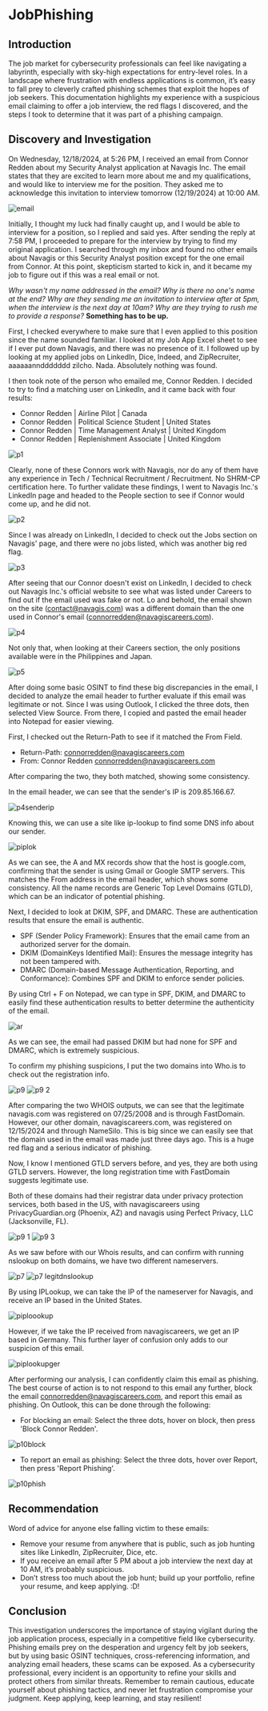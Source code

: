 # JobPhishing

## Introduction
The job market for cybersecurity professionals can feel like navigating a labyrinth, especially with sky-high expectations for entry-level roles. In a landscape where frustration with endless applications is common, it’s easy to fall prey to cleverly crafted phishing schemes that exploit the hopes of job seekers. This documentation highlights my experience with a suspicious email claiming to offer a job interview, the red flags I discovered, and the steps I took to determine that it was part of a phishing campaign.

## Discovery and Investigation
On Wednesday, 12/18/2024, at 5:26 PM, I received an email from Connor Redden about my Security Analyst application at Navagis Inc. The email states that they are excited to learn more about me and my qualifications, and would like to interview me for the position. They asked me to acknowledge this invitation to interview tomorrow (12/19/2024) at 10:00 AM.

![email](https://github.com/user-attachments/assets/543109ae-f202-49b1-a176-199411b318d9)

Initially, I thought my luck had finally caught up, and I would be able to interview for a position, so I replied and said yes. After sending the reply at 7:58 PM, I proceeded to prepare for the interview by trying to find my original application. I searched through my inbox and found no other emails about Navagis or this Security Analyst position except for the one email from Connor. At this point, skepticism started to kick in, and it became my job to figure out if this was a real email or not.

*Why wasn't my name addressed in the email? Why is there no one's name at the end? Why are they sending me an invitation to interview after at 5pm, when the interview is the next day at 10am? Why are they trying to rush me to provide a response?* **Something has to be up.**

First, I checked everywhere to make sure that I even applied to this position since the name sounded familiar. I looked at my Job App Excel sheet to see if I ever put down Navagis, and there was no presence of it. I followed up by looking at my applied jobs on LinkedIn, Dice, Indeed, and ZipRecruiter, aaaaaannddddddd zilcho. Nada. Absolutely nothing was found.

I then took note of the person who emailed me, Connor Redden. I decided to try to find a matching user on LinkedIn, and it came back with four results:

- Connor Redden | Airline Pilot | Canada 
- Connor Redden | Political Science Student | United States 
- Connor Redden | Time Management Analyst | United Kingdom 
- Connor Redden | Replenishment Associate | United Kingdom

![p1](https://github.com/user-attachments/assets/fcb32e07-2c86-4086-a801-89ed375e4c46)

Clearly, none of these Connors work with Navagis, nor do any of them have any experience in Tech / Technical Recruitment / Recruitment. No SHRM-CP certification here. To further validate these findings, I went to Navagis Inc.'s LinkedIn page and headed to the People section to see if Connor would come up, and he did not.

![p2](https://github.com/user-attachments/assets/63e21937-046d-4c45-93b2-3718b89b3761)

Since I was already on LinkedIn, I decided to check out the Jobs section on Navagis' page, and there were no jobs listed, which was another big red flag.

![p3](https://github.com/user-attachments/assets/e8e5d403-40e2-4e67-97f6-e2ef889b9291)

After seeing that our Connor doesn't exist on LinkedIn, I decided to check out Navagis Inc.'s official website to see what was listed under Careers to find out if the email used was fake or not. Lo and behold, the email shown on the site (contact@navagis.com) was a different domain than the one used in Connor's email (connorredden@navagiscareers.com).

![p4](https://github.com/user-attachments/assets/31945613-020b-4e39-9ce5-008b464855a6)

Not only that, when looking at their Careers section, the only positions available were in the Philippines and Japan.

![p5](https://github.com/user-attachments/assets/b22ee302-328c-47a0-ab27-13331bbf44bc)

After doing some basic OSINT to find these big discrepancies in the email, I decided to analyze the email header to further evaluate if this email was legitimate or not. Since I was using Outlook, I clicked the three dots, then selected View Source. From there, I copied and pasted the email header into Notepad for easier viewing.

First, I checked out the Return-Path to see if it matched the From Field.

- Return-Path: connorredden@navagiscareers.com
- From: Connor Redden <connorredden@navagiscareers.com>

After comparing the two, they both matched, showing some consistency.

In the email header, we can see that the sender's IP is 209.85.166.67.

![p4senderip](https://github.com/user-attachments/assets/144f22d8-1761-410b-bd7c-a2fe6b7076e0)

Knowing this, we can use a site like ip-lookup to find some DNS info about our sender.

![piplok](https://github.com/user-attachments/assets/004d95f3-b200-4677-bbcf-daa5ca55bdda)

As we can see, the A and MX records show that the host is google.com, confirming that the sender is using Gmail or Google SMTP servers. This matches the From address in the email header, which shows some consistency. All the name records are Generic Top Level Domains (GTLD), which can be an indicator of potential phishing.

Next, I decided to look at DKIM, SPF, and DMARC. These are authentication results that ensure the email is authentic.

- SPF (Sender Policy Framework): Ensures that the email came from an authorized server for the domain.
- DKIM (DomainKeys Identified Mail): Ensures the message integrity has not been tampered with.
- DMARC (Domain-based Message Authentication, Reporting, and Conformance): Combines SPF and DKIM to enforce sender policies.
  
By using Ctrl + F on Notepad, we can type in SPF, DKIM, and DMARC to easily find these authentication results to better determine the authenticity of the email.

![ar](https://github.com/user-attachments/assets/792500f7-0696-4424-9309-e0384dd58c34)

As we can see, the email had passed DKIM but had none for SPF and DMARC, which is extremely suspicious.

To confirm my phishing suspicions, I put the two domains into Who.is to check out the registration info.

![p9](https://github.com/user-attachments/assets/8bd836cd-5ca7-404e-a5d0-b062b0cbb443)
![p9 2](https://github.com/user-attachments/assets/3e31e8be-3ebe-441a-998f-98a58f5cc636)

After comparing the two WHOIS outputs, we can see that the legitimate navagis.com was registered on 07/25/2008 and is through FastDomain. However, our other domain, navagiscareers.com, was registered on 12/15/2024 and through NameSilo. This is big since we can easily see that the domain used in the email was made just three days ago. This is a huge red flag and a serious indicator of phishing.

Now, I know I mentioned GTLD servers before, and yes, they are both using GTLD servers. However, the long registration time with FastDomain suggests legitimate use.

Both of these domains had their registrar data under privacy protection services, both based in the US, with navagiscareers using PrivacyGuardian.org (Phoenix, AZ) and navagis using Perfect Privacy, LLC (Jacksonville, FL).

![p9 1](https://github.com/user-attachments/assets/8612482c-9b58-48fd-b22d-7620e3e4afbc)
![p9 3](https://github.com/user-attachments/assets/c3d6acee-9f57-4a3a-a2e3-3acdc6d10926)

As we saw before with our Whois results, and can confirm with running nslookup on both domains, we have two different nameservers.

![p7](https://github.com/user-attachments/assets/04aea75a-dd28-4d3e-ad10-37528ec5e190)
![p7 legitdnslookup](https://github.com/user-attachments/assets/27293ac8-af3f-46e5-bd61-c4b506c4d8ee)

By using IPLookup, we can take the IP of the nameserver for Navagis, and receive an IP based in the United States.

![piploookup](https://github.com/user-attachments/assets/c82d94e9-f4e3-46ff-aa17-b78da2c5763e)

However, if we take the IP received from navagiscareers, we get an IP based in Germany. This further layer of confusion only adds to our suspicion of this email.

![piplookupger](https://github.com/user-attachments/assets/4f73f47a-2575-4148-a57b-88d60bc7e829)

After performing our analysis, I can confidently claim this email as phishing. The best course of action is to not respond to this email any further, block the email connorredden@navagiscareers.com, and report this email as phishing. On Outlook, this can be done through the following:

- For blocking an email: Select the three dots, hover on block, then press 'Block Connor Redden'.

![p10block](https://github.com/user-attachments/assets/b39de67c-3c59-4dcd-9240-76399431b16c)

- To report an email as phishing: Select the three dots, hover over Report, then press 'Report Phishing'.

![p10phish](https://github.com/user-attachments/assets/55acbe81-85f1-4996-94e8-057c379d229a)

## Recommendation
Word of advice for anyone else falling victim to these emails:
- Remove your resume from anywhere that is public, such as job hunting sites like LinkedIn, ZipRecruiter, Dice, etc.
- If you receive an email after 5 PM about a job interview the next day at 10 AM, it’s probably suspicious.
- Don’t stress too much about the job hunt; build up your portfolio, refine your resume, and keep applying. :D!

## Conclusion
This investigation underscores the importance of staying vigilant during the job application process, especially in a competitive field like cybersecurity. Phishing emails prey on the desperation and urgency felt by job seekers, but by using basic OSINT techniques, cross-referencing information, and analyzing email headers, these scams can be exposed. As a cybersecurity professional, every incident is an opportunity to refine your skills and protect others from similar threats. Remember to remain cautious, educate yourself about phishing tactics, and never let frustration compromise your judgment. Keep applying, keep learning, and stay resilient!
